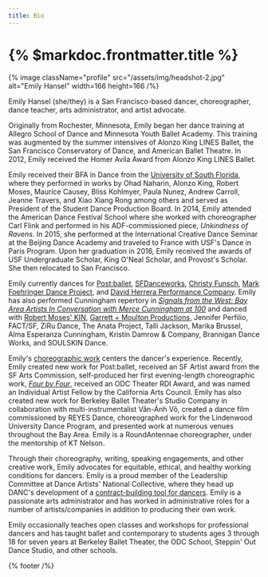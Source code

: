 ```yaml
---
title: Bio
---
```


# {% $markdoc.frontmatter.title %}

{% image className="profile" src="/assets/img/headshot-2.jpg" alt="Emily Hansel" width=166 height=166 /%}

Emily Hansel (she/they) is a San Francisco-based dancer, choreographer, dance teacher, arts administrator, and artist advocate.

Originally from Rochester, Minnesota, Emily began her dance training at Allegro School of Dance and Minnesota Youth Ballet Academy. This training was augmented by the summer intensives of Alonzo King LINES Ballet, the San Francisco Conservatory of Dance, and American Ballet Theatre. In 2012, Emily received the Homer Avila Award from Alonzo King LINES Ballet.

Emily received their BFA in Dance from the [University of South Florida](http://theatreanddance.arts.usf.edu/content/go/dance), where they performed in works by Ohad Naharin, Alonzo King, Robert Moses, Maurice Causey, Bliss Kohlmyer, Paula Nunez, Andrew Carroll, Jeanne Travers, and Xiao Xiang Rong among others and served as President of the Student Dance Production Board. In 2014, Emily attended the American Dance Festival School where she worked with choreographer Carl Flink and performed in his ADF-commissioned piece, _Unkindness of Ravens_. In 2015, she performed at the International Creative Dance Seminar at the Beijing Dance Academy and traveled to France with USF's Dance in Paris Program. Upon her graduation in 2016, Emily received the awards of USF Undergraduate Scholar, King O'Neal Scholar, and Provost's Scholar. She then relocated to San Francisco.

Emily currently dances for [Post:ballet](https://www.postballet.org), [SFDanceworks](https://www.sfdanceworks.org/season-six), [Christy Funsch](https://www.funschdance.org/), [Mark Foehringer Dance Project](http://mfdpsf.org/), and [David Herrera Performance Company](https://www.dhperformance.org/). Emily has also performed Cunningham repertory in [_Signals from the West: Bay Area Artists In Conversation with Merce Cunningham at 100_](https://www.hopemohr.org/2019-bridge-project) and danced with [Robert Moses' KIN](https://www.robertmoseskin.org), [Garrett + Moulton Productions](https://www.garrettmoulton.org/), Jennifer Perfilio, FACT/SF, ZiRu Dance, The Anata Project, Talli Jackson, Marika Brussel, Alma Esperanza Cunningham, Kristin Damrow & Company, Brannigan Dance Works, and SOULSKIN Dance.

Emily's [choreographic work](https://emilyhansel.me/choreography) centers the dancer's experience. Recently, Emily created new work for Post:ballet, received an SF Artist award from the SF Arts Commission, self-produced her first evening-length choreographic work, [_Four by Four_](/fourbyfour), received an ODC Theater RDI Award, and was named an Individual Artist Fellow by the California Arts Council. Emily has also created new work for Berkeley Ballet Theater's Studio Company in collaboration with multi-instrumentalist Vân-Ánh Võ, created a dance film commissioned by REYES Dance, choreographed work for the Lindenwood University Dance Program, and presented work at numerous venues throughout the Bay Area. Emily is a RoundAntennae choreographer, under the mentorship of KT Nelson.

Through their choreography, writing, speaking engagements, and other creative work, Emily advocates for equitable, ethical, and healthy working conditions for dancers. Emily is a proud member of the Leadership Committee at Dance Artists' National Collective, where they head up DANC's development of a [contract-building tool for dancers](https://danceartistsnationalcollective.org/guide-for-building-a-dancers-contract/). Emily is a passionate arts administrator and has worked in administrative roles for a number of artists/companies in addition to producing their own work.

Emily occasionally teaches open classes and workshops for professional dancers and has taught ballet and contemporary to students ages 3 through 18 for seven years at Berkeley Ballet Theater, the ODC School, Steppin' Out Dance Studio, and other schools.

{% footer /%}
